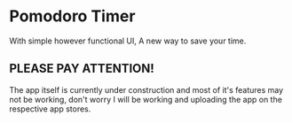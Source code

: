 # Pomodoro Timer

With simple however functional UI, A new way to save your time.

## PLEASE PAY ATTENTION!
The app itself is currently under construction and most of it's features may not be working, don't worry I will be working and uploading the app on the respective app stores.
